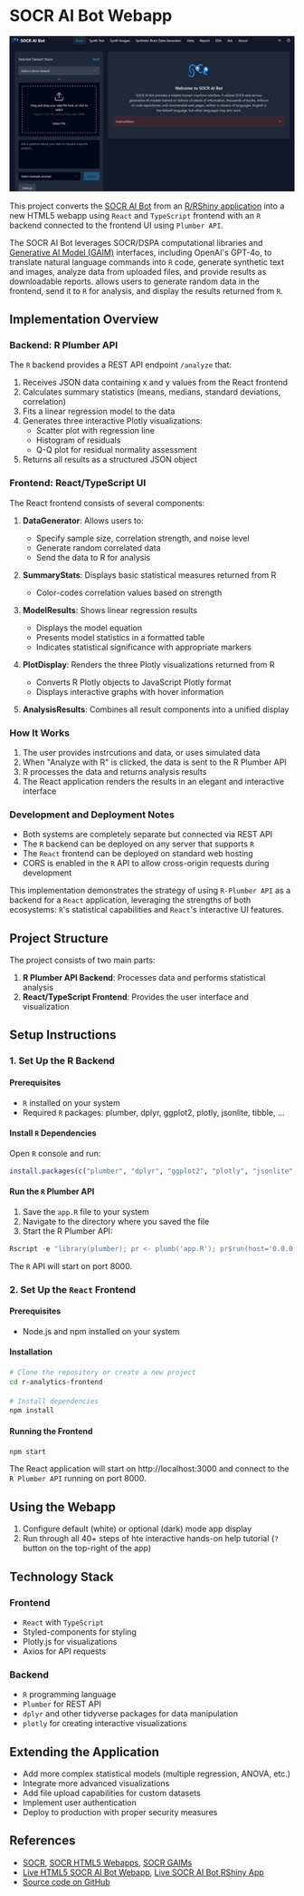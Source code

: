 # SOCR AI Bot Webapp

![](https://github.com/SOCR/socr-ai-bot/blob/main/socr-ai-bot_snap.png?raw=true)

This project converts the [SOCR AI Bot](https://socr.umich.edu/GAIM/) from an [R/RShiny application](https://rcompute.nursing.umich.edu/SOCR_AI_Bot/) 
into a new HTML5 webapp using `React` and `TypeScript` frontend with an `R` backend connected to the frontend UI using `Plumber API`. 

The SOCR AI Bot leverages SOCR/DSPA computational libraries and [Generative AI Model (GAIM)](https://socr.umich.edu/GAIM/) interfaces, 
including OpenAI's GPT-4o, to translate natural language commands into `R` code, generate synthetic text and images, analyze data from uploaded files, 
and provide results as downloadable reports. allows users to generate random data
in the frontend, send it to `R` for analysis, and display the results returned from `R`.

## Implementation Overview

### Backend: R Plumber API

The `R` backend provides a REST API endpoint `/analyze` that:
1. Receives JSON data containing x and y values from the React frontend
2. Calculates summary statistics (means, medians, standard deviations, correlation)
3. Fits a linear regression model to the data
4. Generates three interactive Plotly visualizations:
   - Scatter plot with regression line
   - Histogram of residuals
   - Q-Q plot for residual normality assessment
5. Returns all results as a structured JSON object

### Frontend: React/TypeScript UI

The React frontend consists of several components:

1. **DataGenerator**: Allows users to:
   - Specify sample size, correlation strength, and noise level
   - Generate random correlated data
   - Send the data to R for analysis

2. **SummaryStats**: Displays basic statistical measures returned from R
   - Color-codes correlation values based on strength

3. **ModelResults**: Shows linear regression results
   - Displays the model equation
   - Presents model statistics in a formatted table
   - Indicates statistical significance with appropriate markers

4. **PlotDisplay**: Renders the three Plotly visualizations returned from R
   - Converts R Plotly objects to JavaScript Plotly format
   - Displays interactive graphs with hover information

5. **AnalysisResults**: Combines all result components into a unified display

### How It Works

1. The user provides instrcutions and data, or uses simulated data
2. When "Analyze with R" is clicked, the data is sent to the R Plumber API
3. R processes the data and returns analysis results
4. The React application renders the results in an elegant and interactive interface

### Development and Deployment Notes

- Both systems are completely separate but connected via REST API
- The `R` backend can be deployed on any server that supports `R`
- The `React` frontend can be deployed on standard web hosting
- CORS is enabled in the `R` API to allow cross-origin requests during development

This implementation demonstrates the strategy of using `R-Plumber API` as a backend 
for a `React` application, leveraging the strengths of both ecosystems: `R`'s statistical
capabilities and `React`'s interactive UI features.

## Project Structure

The project consists of two main parts:

1. **R Plumber API Backend**: Processes data and performs statistical analysis
2. **React/TypeScript Frontend**: Provides the user interface and visualization

## Setup Instructions

### 1. Set Up the R Backend

#### Prerequisites
- `R` installed on your system
- Required `R` packages: plumber, dplyr, ggplot2, plotly, jsonlite, tibble, ...

#### Install `R` Dependencies
Open `R` console and run:

```r
install.packages(c("plumber", "dplyr", "ggplot2", "plotly", "jsonlite", "tibble"))
```

#### Run the `R` Plumber API
1. Save the `app.R` file to your system
2. Navigate to the directory where you saved the file
3. Start the R Plumber API:

```r
Rscript -e "library(plumber); pr <- plumb('app.R'); pr$run(host='0.0.0.0', port=8000)"
```

The `R` API will start on port 8000.

### 2. Set Up the `React` Frontend

#### Prerequisites
- Node.js and npm installed on your system

#### Installation

```bash
# Clone the repository or create a new project
cd r-analytics-frontend

# Install dependencies
npm install
```

#### Running the Frontend

```bash
npm start
```

The React application will start on http://localhost:3000 and connect to the `R Plumber API` running on port 8000.

## Using the Webapp

1. Configure default (white) or optional (dark) mode app display
2. Run through all 40+ steps of hte interactive hands-on help tutorial (`?` button on the top-right of the app)

## Technology Stack

### Frontend
- `React` with `TypeScript`
- Styled-components for styling
- Plotly.js for visualizations
- Axios for API requests

### Backend
- `R` programming language
- `Plumber` for REST API
- `dplyr` and other tidyverse packages for data manipulation
- `plotly` for creating interactive visualizations

## Extending the Application

- Add more complex statistical models (multiple regression, ANOVA, etc.)
- Integrate more advanced visualizations
- Add file upload capabilities for custom datasets
- Implement user authentication
- Deploy to production with proper security measures

## References
 - [SOCR](https://socr.umich.edu),  [SOCR HTML5 Webapps](https://socr.umich.edu/HTML5/), [SOCR GAIMs](https://socr.umich.edu/GAIM/)
 - [Live HTML5 SOCR AI Bot Webapp](https://socr-ai-bot.gray-rain.com/), [Live SOCR AI Bot RShiny App](https://rcompute.nursing.umich.edu/SOCR_AI_Bot/)
 - [Source code on GitHub](https://github.com/SOCR/socr-ai-bot)
